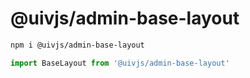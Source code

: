 @uivjs/admin-base-layout
===

```bash
npm i @uivjs/admin-base-layout
```

```js
import BaseLayout from '@uivjs/admin-base-layout'

```